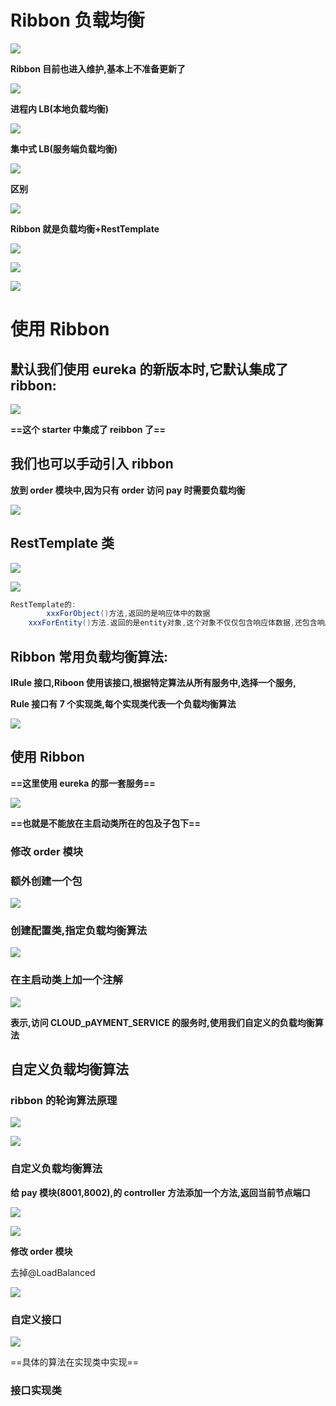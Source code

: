 # Ribbon 负载均衡

![](https://fltrp-dera.oss-cn-hangzhou.aliyuncs.com/spring-cloud/pic/Ribbon.png)

**Ribbon 目前也进入维护,基本上不准备更新了**

![](https://fltrp-dera.oss-cn-hangzhou.aliyuncs.com/spring-cloud/pic/Ribbon的2.png)

**进程内 LB(本地负载均衡)**

![](https://fltrp-dera.oss-cn-hangzhou.aliyuncs.com/spring-cloud/pic/Ribbon的5.png)

**集中式 LB(服务端负载均衡)**

![](https://fltrp-dera.oss-cn-hangzhou.aliyuncs.com/spring-cloud/pic/Ribbon的4.png)

**区别**

![](https://fltrp-dera.oss-cn-hangzhou.aliyuncs.com/spring-cloud/pic/Ribbon的3.png)

**Ribbon 就是负载均衡+RestTemplate**

![](https://fltrp-dera.oss-cn-hangzhou.aliyuncs.com/spring-cloud/pic/Ribbon的6.png)

![](https://fltrp-dera.oss-cn-hangzhou.aliyuncs.com/spring-cloud/pic/Ribbon的7.png)

![](https://fltrp-dera.oss-cn-hangzhou.aliyuncs.com/spring-cloud/pic/Ribbon的8.png)

# 使用 Ribbon

## 默认我们使用 eureka 的新版本时,它默认集成了 ribbon:

![](https://fltrp-dera.oss-cn-hangzhou.aliyuncs.com/spring-cloud/pic/Ribbon的9.png)

**==这个 starter 中集成了 reibbon 了==**

## 我们也可以手动引入 ribbon

**放到 order 模块中,因为只有 order 访问 pay 时需要负载均衡**

![](https://fltrp-dera.oss-cn-hangzhou.aliyuncs.com/spring-cloud/pic/Ribbon的10.png)

## RestTemplate 类

![](https://fltrp-dera.oss-cn-hangzhou.aliyuncs.com/spring-cloud/pic/Ribbon的11.png)

![](https://fltrp-dera.oss-cn-hangzhou.aliyuncs.com/spring-cloud/pic/Ribbon的12.png)

```java
RestTemplate的:
		xxxForObject()方法,返回的是响应体中的数据
    xxxForEntity()方法.返回的是entity对象,这个对象不仅仅包含响应体数据,还包含响应体信息(状态码等)
```

## Ribbon 常用负载均衡算法:

**IRule 接口,Riboon 使用该接口,根据特定算法从所有服务中,选择一个服务,**

**Rule 接口有 7 个实现类,每个实现类代表一个负载均衡算法**

![](https://fltrp-dera.oss-cn-hangzhou.aliyuncs.com/spring-cloud/pic/Ribbon的14.png)

## 使用 Ribbon

**==这里使用 eureka 的那一套服务==**

![](https://fltrp-dera.oss-cn-hangzhou.aliyuncs.com/spring-cloud/pic/Ribbon的15.png)

**==也就是不能放在主启动类所在的包及子包下==**

### 修改 order 模块

### 额外创建一个包

![](https://fltrp-dera.oss-cn-hangzhou.aliyuncs.com/spring-cloud/pic/Ribbon的16.png)

### 创建配置类,指定负载均衡算法

![](https://fltrp-dera.oss-cn-hangzhou.aliyuncs.com/spring-cloud/pic/Ribbon的17.png)

### 在主启动类上加一个注解

![](https://fltrp-dera.oss-cn-hangzhou.aliyuncs.com/spring-cloud/pic/Ribbon的18.png)

**表示,访问 CLOUD_pAYMENT_SERVICE 的服务时,使用我们自定义的负载均衡算法**

## 自定义负载均衡算法

### ribbon 的轮询算法原理

![](https://fltrp-dera.oss-cn-hangzhou.aliyuncs.com/spring-cloud/pic/Ribbon的19.png)

![](https://fltrp-dera.oss-cn-hangzhou.aliyuncs.com/spring-cloud/pic/Ribbon的21.png)

### 自定义负载均衡算法

**给 pay 模块(8001,8002),的 controller 方法添加一个方法,返回当前节点端口**

![](https://fltrp-dera.oss-cn-hangzhou.aliyuncs.com/spring-cloud/pic/Ribbon的23.png)

![](https://fltrp-dera.oss-cn-hangzhou.aliyuncs.com/spring-cloud/pic/Ribbon的22.png)

**修改 order 模块**

去掉@LoadBalanced

![](https://fltrp-dera.oss-cn-hangzhou.aliyuncs.com/spring-cloud/pic/Ribbon的24.png)

### 自定义接口

![](https://fltrp-dera.oss-cn-hangzhou.aliyuncs.com/spring-cloud/pic/Ribbon的29.png)

==具体的算法在实现类中实现==

### 接口实现类
